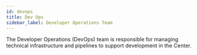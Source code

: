 ```yaml
---
id: devops
title: Dev Ops
sidebar_label: Developer Operations Team
---
```


The Developer Operations (DevOps) team is responsible for managing technical
infrastructure and pipelines to support development in the Center.
